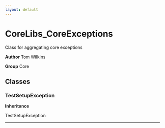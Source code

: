 ```yaml
---
layout: default
---
```

# CoreLibs_CoreExceptions

Class for aggregating core exceptions


**Author** Tom Wilkins


**Group** Core

## Classes
### TestSetupException

**Inheritance**

TestSetupException


---
